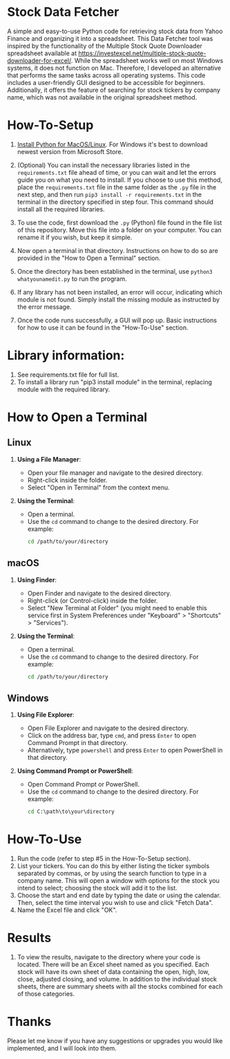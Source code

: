 # Stock Data Fetcher
A simple and easy-to-use Python code for retrieving stock data from Yahoo Finance and organizing it into a spreadsheet. This Data Fetcher tool was inspired by the functionality of the Multiple Stock Quote Downloader spreadsheet available at https://investexcel.net/multiple-stock-quote-downloader-for-excel/. While the spreadsheet works well on most Windows systems, it does not function on Mac. Therefore, I developed an alternative that performs the same tasks across all operating systems. This code includes a user-friendly GUI designed to be accessible for beginners. Additionally, it offers the feature of searching for stock tickers by company name, which was not available in the original spreadsheet method.

# How-To-Setup

1. [Install Python for MacOS/Linux](https://www.python.org/downloads/). For Windows it's best to download newest version from Microsoft Store.

2. (Optional) You can install the necessary libraries listed in the `requirements.txt` file ahead of time, or you can wait and let the errors guide you on what you need to install. If you choose to use this method, place the `requirements.txt` file in the same folder as the `.py` file in the next step, and then run `pip3 install -r requirements.txt` in the terminal in the directory specified in step four. This command should install all the required libraries.

3. To use the code, first download the `.py` (Python) file found in the file list of this repository. Move this file into a folder on your computer. You can rename it if you wish, but keep it simple.

4. Now open a terminal in that directory. Instructions on how to do so are provided in the "How to Open a Terminal" section.

5. Once the directory has been established in the terminal, use `python3 whatyounamedit.py` to run the program.

6. If any library has not been installed, an error will occur, indicating which module is not found. Simply install the missing module as instructed by the error message.

7. Once the code runs successfully, a GUI will pop up. Basic instructions for how to use it can be found in the "How-To-Use" section. 

# Library information:
1. See requirements.txt file for full list.
2. To install a library run "pip3 install module" in the terminal, replacing module with the required library.

# How to Open a Terminal 

## Linux
1. **Using a File Manager**:
   - Open your file manager and navigate to the desired directory.
   - Right-click inside the folder.
   - Select "Open in Terminal" from the context menu.

2. **Using the Terminal**:
   - Open a terminal.
   - Use the `cd` command to change to the desired directory. For example:
     ```bash
     cd /path/to/your/directory
     ```

## macOS
1. **Using Finder**:
   - Open Finder and navigate to the desired directory.
   - Right-click (or Control-click) inside the folder.
   - Select "New Terminal at Folder" (you might need to enable this service first in System Preferences under "Keyboard" > "Shortcuts" > "Services").

2. **Using the Terminal**:
   - Open a terminal.
   - Use the `cd` command to change to the desired directory. For example:
     ```bash
     cd /path/to/your/directory
     ```

## Windows
1. **Using File Explorer**:
   - Open File Explorer and navigate to the desired directory.
   - Click on the address bar, type `cmd`, and press `Enter` to open Command Prompt in that directory.
   - Alternatively, type `powershell` and press `Enter` to open PowerShell in that directory.

2. **Using Command Prompt or PowerShell**:
   - Open Command Prompt or PowerShell.
   - Use the `cd` command to change to the desired directory. For example:
     ```cmd
     cd C:\path\to\your\directory
     ```
# How-To-Use
1. Run the code (refer to step #5 in the How-To-Setup section).
2. List your tickers. You can do this by either listing the ticker symbols separated by commas, or by using the search function to type in a company name. This will open a window with options for the stock you intend to select; choosing the stock will add it to the list.
3. Choose the start and end date by typing the date or using the calendar. Then, select the time interval you wish to use and click "Fetch Data".
4. Name the Excel file and click "OK".

# Results
1. To view the results, navigate to the directory where your code is located. There will be an Excel sheet named as you specified. Each stock will have its own sheet of data containing the open, high, low, close, adjusted closing, and volume. In addition to the individual stock sheets, there are summary sheets with all the stocks combined for each of those categories.

# Thanks
Please let me know if you have any suggestions or upgrades you would like implemented, and I will look into them.
